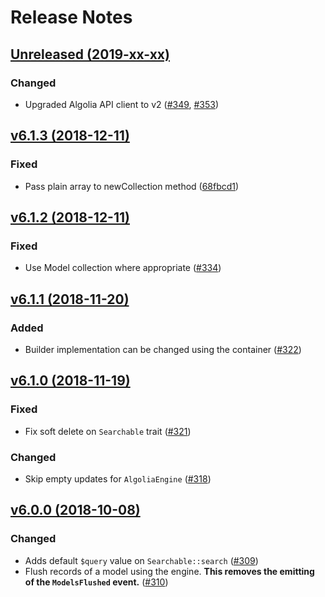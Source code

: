 # Release Notes

## [Unreleased (2019-xx-xx)](https://github.com/laravel/scout/compare/v6.1.3...master)

### Changed
- Upgraded Algolia API client to v2 ([#349](https://github.com/laravel/scout/pull/349), [#353](https://github.com/laravel/scout/pull/353))

## [v6.1.3 (2018-12-11)](https://github.com/laravel/scout/compare/v6.1.2...v6.1.3)

### Fixed
- Pass plain array to newCollection method ([68fbcd1](https://github.com/laravel/scout/commit/68fbcd1e67fd1e0b9ee8ba32ece2e68e28630c7e))

## [v6.1.2 (2018-12-11)](https://github.com/laravel/scout/compare/v6.1.1...v6.1.2)

### Fixed
- Use Model collection where appropriate ([#334](https://github.com/laravel/scout/pull/334))

## [v6.1.1 (2018-11-20)](https://github.com/laravel/scout/compare/v6.1.0...v6.1.1)

### Added
- Builder implementation can be changed using the container ([#322](https://github.com/laravel/scout/pull/322))

## [v6.1.0 (2018-11-19)](https://github.com/laravel/scout/compare/v6.0.0...v6.1.0)

### Fixed
- Fix soft delete on `Searchable` trait ([#321](https://github.com/laravel/scout/pull/321))

### Changed
- Skip empty updates for `AlgoliaEngine` ([#318](https://github.com/laravel/scout/pull/318))

## [v6.0.0 (2018-10-08)](https://github.com/laravel/scout/compare/v5.0.3...v6.0.0)

### Changed
- Adds default `$query` value on `Searchable::search` ([#309](https://github.com/laravel/scout/pull/309))
- Flush records of a model using the engine. **This removes the emitting of the `ModelsFlushed` event.** ([#310](https://github.com/laravel/scout/pull/310))
